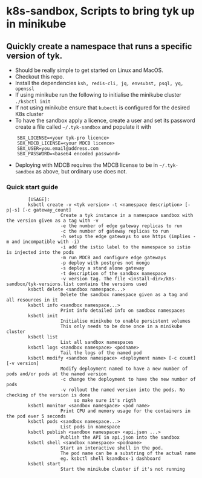 # k8s-sandbox, Scripts to bring tyk up in minikube

## Quickly create a namespace that runs a specific version of tyk.

* Should be really simple to get started on Linux and MacOS. 
* Checkout this repo.
* Install the dependencies
      `ksh, redis-cli, jq, envsubst, psql, yq, openssl`
* If using minikube run the following to initialise the minikube cluster
			`./ksbctl init`
* If not using minikube ensure that `kubectl` is configured for the desired K8s cluster
* To have the sandbox apply a licence, create a user and set its password create a file called `~/.tyk-sandbox` and populate it with 

```
	SBX_LICENSE=<your tyk-pro licence>
	SBX_MDCB_LICENSE=<your MDCB licence>
	SBX_USER=you.email@address.com
	SBX_PASSWORD=<base64 encoded password>
```
* Deploying with MDCB requires the MDCB license to be in `~/.tyk-sandbox` as above, but ordinary use does not.

### Quick start guide

			

			[USAGE]:
			ksbctl create -v <tyk version> -t <namespace description> [-p|-s] [-c gateway_count]
						Create a tyk instance in a namespace sandbox with the version given as a tag with -v
						-e the number of edge gateway replicas to run
						-c the number of gateway replicas to run
						-h setup the edge gateways to use https (implies -m and incompatible with -i)
						-i add the istio label to the namespace so istio is injected into the pods
						-m run MDCB and configure edge gateways
						-p deploy with postgres not mongo
						-s deploy a stand alone gateway
						-t description of the sandbox namespace
						-v version tag. The file <install-dir>/k8s-sandbox/tyk-versions.list contains the versions used
			ksbctl delete <sandbox namespace...>
						Delete the sandbox namespace given as a tag and all resources in it
			ksbctl info <sandbox namespace...>
						Print info detailed info on sandbox namespaces
			ksbctl init
						Initialise minikube to enable persistent volumes
						This only needs to be done once in a minikube cluster
			ksbctl list
						List all sandbox namespaces
			ksbctl logs <sandbox namespace> <podname>
						Tail the logs of the named pod
			ksbctl modify <sandbox namespace> <deployment name> [-c count] [-v version]
						Modify deployment named to have a new number of pods and/or pods at the named version
						-c change the deployment to have the new number of pods
						-v rollout the named version into the pods. No checking of the version is done
							 so make sure it's rigth
			ksbctl monitor <sandbox namespace> <pod name>
						Print CPU and memory usage for the containers in the pod ever 5 seconds
			ksbctl pods <sandbox namespace...>
						List pods in namespace
			ksbctl publish <sandbox namespace> <api.json ...>
						Publish the API in api.json into the sandbox
			ksbctl shell <sandbox namespace> <podname>
						Start an interactive shell in the pod.
						The pod name can be a substring of the actual name
						eg. ksbctl shell ksandbox-1 dashboard
			ksbctl start
						Start the minikube cluster if it's not running
